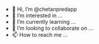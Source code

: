- 👋 Hi, I’m @chetanpredapp
- 👀 I’m interested in ...
- 🌱 I’m currently learning ...
- 💞️ I’m looking to collaborate on ...
- 📫 How to reach me ...

<!---
chetanpredapp/chetanpredapp is a ✨ special ✨ repository because its `README.md` (this file) appears on your GitHub profile.
You can click the Preview link to take a look at your changes.
--->
